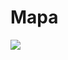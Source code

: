# Mapa
![](http://forxa.colab.coruna.gal/Co-Lab/obradoiro/raw/master/o_ser_dixital/imaxes/photo68606094350591983.jpg)